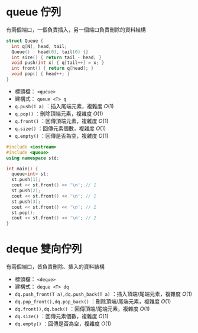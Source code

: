 # queue 佇列

有兩個端口，一個負責插入，另一個端口負責刪除的資料結構

```cpp
struct Queue {
  int q[N], head, tail;
  Queue() : head(0), tail(0) {}
  int size() { return tail - head; }
  void push(int x) { q[tail++] = x; }
  int front() { return q[head]; }
  void pop() { head++; }
}
```

- 標頭檔： `<queue>` 
- 建構式： `queue <T> q` 
-  `q.push(T a)` ：插入尾端元素，複雜度 $O(1)$ 
-  `q.pop()` ：刪除頂端元素，複雜度 $O(1)$ 
-  `q.front()` ：回傳頂端元素，複雜度 $O(1)$ 
-  `q.size()` ：回傳元素個數，複雜度 $O(1)$ 
-  `q.empty()` ：回傳是否為空，複雜度 $O(1)$ 

```cpp
#include <iostream>
#include <queue>
using namespace std;

int main() {
  queue<int> st;
  st.push(1);
  cout << st.front() << '\n'; // 1
  st.push(2);
  cout << st.front() << '\n'; // 1
  st.push(3);
  cout << st.front() << '\n'; // 1
  st.pop();
  cout << st.front() << '\n'; // 2
}
```

# deque 雙向佇列

有兩個端口，皆負責刪除、插入的資料結構

- 標頭檔： `<deque>` 
- 建構式： `deque <T> dq` 
-  `dq.push_front(T a),dq.push_back(T a)` ：插入頂端/尾端元素，複雜度 $O(1)$ 
-  `dq.pop_front(),dq.pop_back()` ：刪除頂端/尾端元素，複雜度 $O(1)$ 
-  `dq.front(),dq.back()` ：回傳頂端/尾端元素，複雜度 $O(1)$ 
-  `dq.size()` ：回傳元素個數，複雜度 $O(1)$ 
-  `dq.empty()` ：回傳是否為空，複雜度 $O(1)$ 
